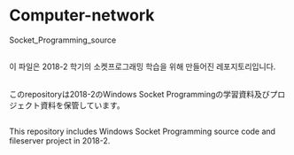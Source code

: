 # Computer-network
Socket_Programming_source
##
이 파일은 2018-2 학기의 소켓프로그래밍 학습을 위해 만들어진 레포지토리입니다.
##
このrepositoryは2018-2のWindows Socket Programmingの学習資料及びプロジェクト資料を保管しています。
##
This repository includes Windows Socket Programming source code and fileserver project in 2018-2.
